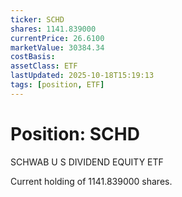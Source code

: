 ```yaml
---
ticker: SCHD
shares: 1141.839000
currentPrice: 26.6100
marketValue: 30384.34
costBasis: 
assetClass: ETF
lastUpdated: 2025-10-18T15:19:13
tags: [position, ETF]
---
```


# Position: SCHD

SCHWAB U S DIVIDEND EQUITY ETF

Current holding of 1141.839000 shares.
